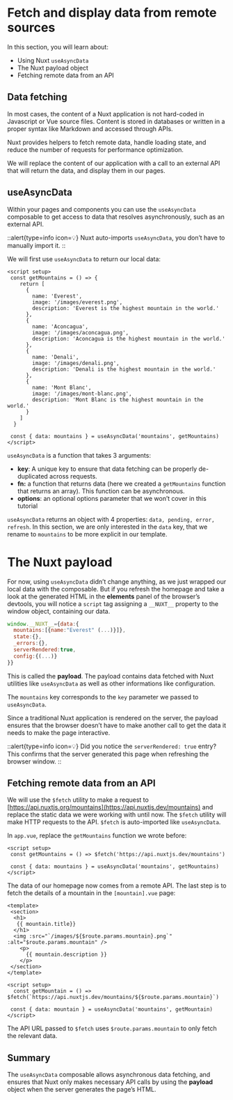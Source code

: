 # Fetch and display data from remote sources

In this section, you will learn about:

- Using Nuxt `useAsyncData`
- The Nuxt payload object
- Fetching remote data from an API

## Data fetching

In most cases, the content of a Nuxt application is not hard-coded in Javascript or Vue source files. Content is stored in databases or written in a proper syntax like Markdown and accessed through APIs.

Nuxt provides helpers to fetch remote data, handle loading state, and reduce the number of requests for performance optimization.

We will replace the content of our application with a call to an external API that will return the data, and display them in our pages.

## useAsyncData

Within your pages and components you can use the `useAsyncData` composable to get access to data that resolves asynchronously, such as an external API.

::alert{type=info icon=💡}
Nuxt auto-imports `useAsyncData`, you don’t have to manually import it.
::

We will first use `useAsyncData` to return our local data:

```vue
<script setup>
 const getMountains = () => {
    return [
      {
        name: 'Everest',
        image: '/images/everest.png',
        description: 'Everest is the highest mountain in the world.'
      },
      {
        name: 'Aconcagua',
        image: '/images/aconcagua.png',
        description: 'Aconcagua is the highest mountain in the world.'
      },
      {
        name: 'Denali',
        image: '/images/denali.png',
        description: 'Denali is the highest mountain in the world.'
      },
      {
        name: 'Mont Blanc',
        image: '/images/mont-blanc.png',
        description: 'Mont Blanc is the highest mountain in the world.'
      }
    ]
  }

 const { data: mountains } = useAsyncData('mountains', getMountains)
</script>
```

`useAsyncData` is a function that takes 3 arguments:

- **key**: A unique key to ensure that data fetching can be properly de-duplicated across requests.
- **fn:** a function that returns data (here we created a `getMountains` function that returns an array). This function can be asynchronous.
- **options**: an optional options parameter that we won’t cover in this tutorial

`useAsyncData` returns an object with 4 properties: `data, pending, error, refresh`. In this section, we are only interested in the `data` key, that we rename to `mountains` to be more explicit in our template.

# The Nuxt payload

For now, using `useAsyncData` didn’t change anything, as we just wrapped our local data with the composable. But if you refresh the homepage and take a look at the generated HTML in the **elements** panel of the browser’s devtools, you will notice a `script` tag assigning a `__NUXT__` property to the window object, containing our data.

```js
window.__NUXT__={data:{
  mountains:[{name:"Everest" (...)}]},
  state:{},
  _errors:{},
  serverRendered:true,
  config:{(...)}
}}
```

This is called the **payload**. The payload contains data fetched with Nuxt utilities like `useAsyncData` as well as other informations like configuration.

The `mountains` key corresponds to the `key` parameter we passed to `useAsyncData`.

Since a traditional Nuxt application is rendered on the server, the payload ensures that the browser doesn’t have to make another call to get the data it needs to make the page interactive.

::alert{type=info icon=💡}
Did you notice the `serverRendered: true` entry? This confirms that the server generated this page when refreshing the browser window.
::

## Fetching remote data from an API

We will use the `$fetch` utility to make a request to [https://api.nuxtjs.org/mountains](https://api.nuxtjs.dev/mountains) and replace the static data we were working with until now. The `$fetch` utility will make HTTP requests to the API. `$fetch` is auto-imported like `useAsyncData`.

In `app.vue`, replace the `getMountains` function we wrote before:

```vue
<script setup>
 const getMountains = () => $fetch('https://api.nuxtjs.dev/mountains')

 const { data: mountains } = useAsyncData('mountains', getMountains)
</script>
```

The data of our homepage now comes from a remote API. The last step is to fetch the details of a mountain in the `[mountain].vue`  page:

```vue
<template>
 <section>
  <h1>
   {{ mountain.title}}
  </h1>
  <img :src="`/images/${$route.params.mountain}.png`" :alt="$route.params.mountain" />
    <p>
      {{ mountain.description }}
    </p>
 </section>
</template>

<script setup>
  const getMountain = () => $fetch(`https://api.nuxtjs.dev/mountains/${$route.params.mountain}`)

 const { data: mountain } = useAsyncData('mountains', getMountain)
</script>
```

The API URL passed to `$fetch` uses `$route.params.mountain` to only fetch the relevant data.

## Summary

The `useAsyncData` composable allows asynchronous data fetching, and ensures that Nuxt only makes necessary API calls by using the **payload** object when the server generates the page’s HTML.
